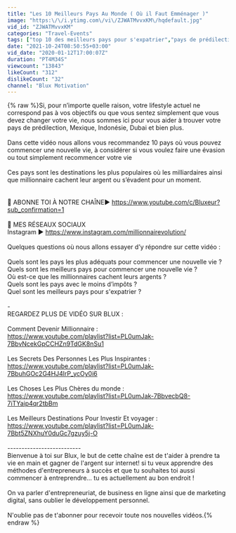 ```yaml
---
title: "Les 10 Meilleurs Pays Au Monde ( Où il Faut Emménager )"
image: "https:\/\/i.ytimg.com\/vi\/ZJWATMvvxKM\/hqdefault.jpg"
vid_id: "ZJWATMvvxKM"
categories: "Travel-Events"
tags: ["top 10 des meilleurs pays pour s'expatrier","pays de prédilection","sexpatrier"]
date: "2021-10-24T08:50:55+03:00"
vid_date: "2020-01-12T17:00:07Z"
duration: "PT4M34S"
viewcount: "13843"
likeCount: "312"
dislikeCount: "32"
channel: "Blux Motivation"
---
```

{% raw %}Si, pour n’importe quelle raison, votre lifestyle actuel ne correspond pas à vos objectifs ou que vous sentez simplement que vous devez changer votre vie, nous sommes ici pour vous aider à trouver votre pays de prédilection, Mexique, Indonésie, Dubai et bien plus.<br /><br />Dans cette vidéo nous allons vous recommandez  10 pays où vous pouvez commencer une nouvelle vie, à considérer si vous voulez faire une évasion ou tout simplement recommencer votre vie<br /><br />Ces pays sont les destinations les plus populaires où les milliardaires ainsi que millionnaire cachent leur argent ou s’évadent pour un moment.<br /><br /><br />🔔 ABONNE TOI À NOTRE CHAÎNE► <a rel="nofollow" target="blank" href="https://www.youtube.com/c/Bluxeur?sub_confirmation=1">https://www.youtube.com/c/Bluxeur?sub_confirmation=1</a><br /><br />🔖 MES RÉSEAUX SOCIAUX <br />Instagram ► <a rel="nofollow" target="blank" href="https://www.instagram.com/millionnairevolution/">https://www.instagram.com/millionnairevolution/</a><br /><br />Quelques questions où nous allons essayer d’y répondre sur cette vidéo :<br /><br />Quels sont les pays les plus adéquats pour commencer une nouvelle vie ? <br />Quels sont les meilleurs pays pour commencer une nouvelle vie ?<br />Où est-ce que les millionnaires cachent leurs argents ?<br />Quels sont les pays avec le moins d’impôts ?<br />Quel sont les meilleurs pays pour s'expatrier ?<br /><br />-<br />REGARDEZ PLUS DE VIDÉO SUR BLUX :<br /><br />Comment Devenir Millionnaire :<br /><a rel="nofollow" target="blank" href="https://www.youtube.com/playlist?list=PL0umJak-7BbvNcekGpCCHZn9TdGK8nSu1">https://www.youtube.com/playlist?list=PL0umJak-7BbvNcekGpCCHZn9TdGK8nSu1</a><br /><br />Les Secrets Des Personnes Les Plus Inspirantes :<br /><a rel="nofollow" target="blank" href="https://www.youtube.com/playlist?list=PL0umJak-7BbuhGOc2G4HJ4lrP_ycOy0i6">https://www.youtube.com/playlist?list=PL0umJak-7BbuhGOc2G4HJ4lrP_ycOy0i6</a><br /><br />Les Choses Les Plus Chères du monde :<br /><a rel="nofollow" target="blank" href="https://www.youtube.com/playlist?list=PL0umJak-7BbvecbQ8-7iTYaip4qr2tbBm">https://www.youtube.com/playlist?list=PL0umJak-7BbvecbQ8-7iTYaip4qr2tbBm</a><br /><br />Les Meilleurs Destinations Pour Investir Et voyager :<br /><a rel="nofollow" target="blank" href="https://www.youtube.com/playlist?list=PL0umJak-7Bbt5ZNXhuY0duGc7gzuy5j-O">https://www.youtube.com/playlist?list=PL0umJak-7Bbt5ZNXhuY0duGc7gzuy5j-O</a><br /><br />--------------------------<br /> Bienvenue à toi sur Blux, le but de cette chaîne est de t'aider à prendre ta vie en main et gagner de l'argent sur internet! si tu veux apprendre des méthodes d'entrepreneurs à succès et que tu souhaites toi aussi commencer à entreprendre... tu es actuellement au bon endroit !<br /><br />On va parler d'entrepreneuriat, de business en ligne ainsi que de marketing digital, sans oublier le développement personnel.<br /><br />N'oublie pas de t'abonner pour recevoir toute nos nouvelles vidéos.{% endraw %}
